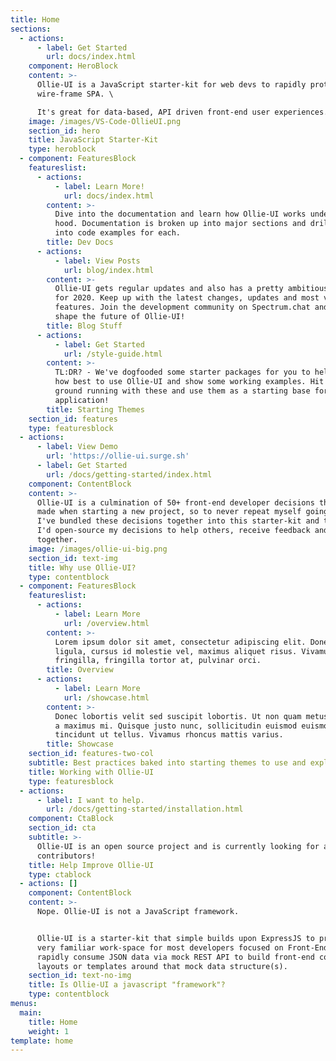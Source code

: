 ```yaml
---
title: Home
sections:
  - actions:
      - label: Get Started
        url: docs/index.html
    component: HeroBlock
    content: >-
      Ollie-UI is a JavaScript starter-kit for web devs to rapidly prototype and
      wire-frame SPA. \

      It's great for data-based, API driven front-end user experiences.
    image: /images/VS-Code-OllieUI.png
    section_id: hero
    title: JavaScript Starter-Kit
    type: heroblock
  - component: FeaturesBlock
    featureslist:
      - actions:
          - label: Learn More!
            url: docs/index.html
        content: >-
          Dive into the documentation and learn how Ollie-UI works under the
          hood. Documentation is broken up into major sections and drills-down
          into code examples for each.
        title: Dev Docs
      - actions:
          - label: View Posts
            url: blog/index.html
        content: >-
          Ollie-UI gets regular updates and also has a pretty ambitious road-map
          for 2020. Keep up with the latest changes, updates and most voted upon
          features. Join the development community on Spectrum.chat and help
          shape the future of Ollie-UI!
        title: Blog Stuff
      - actions:
          - label: Get Started
            url: /style-guide.html
        content: >-
          TL:DR? - We've dogfooded some starter packages for you to help learn
          how best to use Ollie-UI and show some working examples. Hit the
          ground running with these and use them as a starting base for any
          application!
        title: Starting Themes
    section_id: features
    type: featuresblock
  - actions:
      - label: View Demo
        url: 'https://ollie-ui.surge.sh'
      - label: Get Started
        url: /docs/getting-started/index.html
    component: ContentBlock
    content: >-
      Ollie-UI is a culmination of 50+ front-end developer decisions that are
      made when starting a new project, so to never repeat myself going forward
      I've bundled these decisions together into this starter-kit and thought
      I'd open-source my decisions to help others, receive feedback and improve
      together.
    image: /images/ollie-ui-big.png
    section_id: text-img
    title: Why use Ollie-UI?
    type: contentblock
  - component: FeaturesBlock
    featureslist:
      - actions:
          - label: Learn More
            url: /overview.html
        content: >-
          Lorem ipsum dolor sit amet, consectetur adipiscing elit. Donec nisl
          ligula, cursus id molestie vel, maximus aliquet risus. Vivamus in nibh
          fringilla, fringilla tortor at, pulvinar orci.
        title: Overview
      - actions:
          - label: Learn More
            url: /showcase.html
        content: >-
          Donec lobortis velit sed suscipit lobortis. Ut non quam metus. Nullam
          a maximus mi. Quisque justo nunc, sollicitudin euismod euismod at,
          tincidunt ut tellus. Vivamus rhoncus mattis varius.
        title: Showcase
    section_id: features-two-col
    subtitle: Best practices baked into starting themes to use and explore.
    title: Working with Ollie-UI
    type: featuresblock
  - actions:
      - label: I want to help.
        url: /docs/getting-started/installation.html
    component: CtaBlock
    section_id: cta
    subtitle: >-
      Ollie-UI is an open source project and is currently looking for active
      contributors!
    title: Help Improve Ollie-UI
    type: ctablock
  - actions: []
    component: ContentBlock
    content: >-
      Nope. Ollie-UI is not a JavaScript framework. 


      Ollie-UI is a starter-kit that simple builds upon ExpressJS to provide a
      very familiar work-space for most developers focused on Front-End to
      rapidly consume JSON data via mock REST API to build front-end components,
      layouts or templates around that mock data structure(s).
    section_id: text-no-img
    title: Is Ollie-UI a javascript "framework"?
    type: contentblock
menus:
  main:
    title: Home
    weight: 1
template: home
---
```


